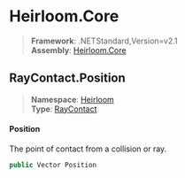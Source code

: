 # Heirloom.Core

> **Framework**: .NETStandard,Version=v2.1  
> **Assembly**: [Heirloom.Core][0]  

## RayContact.Position

> **Namespace**: [Heirloom][0]  
> **Type**: [RayContact][1]  

#### Position

The point of contact from a collision or ray.

```cs
public Vector Position
```

[0]: ../../../Heirloom.Core.md
[1]: ../RayContact.md
